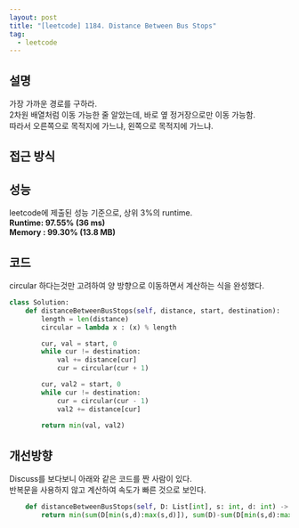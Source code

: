 ```yaml
---
layout: post
title: "[leetcode] 1184. Distance Between Bus Stops"
tag:
  - leetcode
---
```


## 설명
가장 가까운 경로를 구하라.  
2차원 배열처럼 이동 가능한 줄 알았는데, 바로 옆 정거장으로만 이동 가능함.  
따라서 오른쪽으로 목적지에 가느냐, 왼쪽으로 목적지에 가느냐.

## 접근 방식


## 성능
leetcode에 제출된 성능 기준으로, 상위 3%의 runtime.  
**Runtime: 97.55% (36 ms)**  
**Memory : 99.30% (13.8 MB)**

## 코드
circular 하다는것만 고려하여 양 방향으로 이동하면서 계산하는 식을 완성했다.  
```python
class Solution:
    def distanceBetweenBusStops(self, distance, start, destination):
        length = len(distance)
        circular = lambda x : (x) % length

        cur, val = start, 0
        while cur != destination:
            val += distance[cur]
            cur = circular(cur + 1)

        cur, val2 = start, 0
        while cur != destination:
            cur = circular(cur - 1)
            val2 += distance[cur]
            
        return min(val, val2)
```

## 개선방향
Discuss를 보다보니 아래와 같은 코드를 짠 사람이 있다.  
반복문을 사용하지 않고 계산하여 속도가 빠른 것으로 보인다.  
```python
    def distanceBetweenBusStops(self, D: List[int], s: int, d: int) -> int:
        return min(sum(D[min(s,d):max(s,d)]), sum(D)-sum(D[min(s,d):max(s,d)]))
```